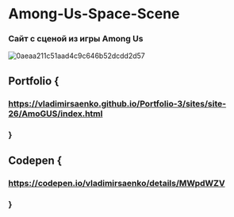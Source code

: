 # Among-Us-Space-Scene

### Сайт с сценой из игры Among Us

![0aeaa211c51aad4c9c646b52dcdd2d57](https://user-images.githubusercontent.com/56477695/124400538-e9285980-dd2b-11eb-850b-83c9f09f6eca.jpg)

## Portfolio {

### https://vladimirsaenko.github.io/Portfolio-3/sites/site-26/AmoGUS/index.html

### }

## Codepen {

### https://codepen.io/vladimirsaenko/details/MWpdWZV

### }
